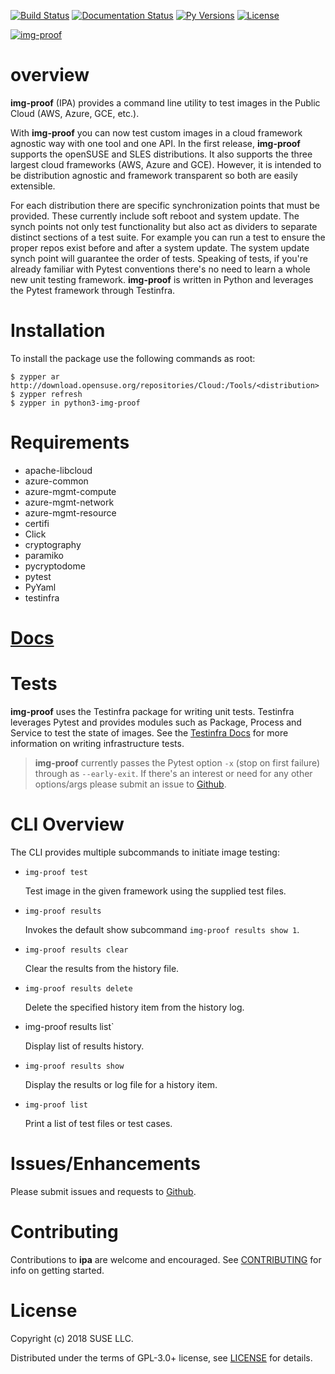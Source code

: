 [![Build Status](https://travis-ci.com/SUSE-Enceladus/img-proof.svg?branch=master)](https://travis-ci.com/SUSE-Enceladus/img-proof)
[![Documentation Status](https://readthedocs.org/projects/img-proof/badge/?version=latest)](https://img-proof.readthedocs.io/en/latest/?badge=latest)
[![Py Versions](https://img.shields.io/pypi/pyversions/img-proof.svg)](https://pypi.org/project/img-proof/)
[![License](https://img.shields.io/pypi/l/img-proof.svg)](https://pypi.org/project/img-proof/)

[![img-proof](https://raw.githubusercontent.com/SUSE-Enceladus/img-proof/master/docs/source/_images/logo.png "img-proof Logo")](https://github.com/SUSE-Enceladus/img-proof)

overview
========

**img-proof** (IPA) provides a command line utility to test
images in the Public Cloud (AWS, Azure, GCE, etc.).

With **img-proof** you can now test custom images in a cloud framework agnostic way
with one tool and one API. In the first release, **img-proof** supports the
openSUSE and SLES distributions. It also supports the three largest
cloud frameworks (AWS, Azure and GCE). However, it is intended to be
distribution agnostic and framework transparent so both are easily
extensible.

For each distribution there are specific synchronization points that
must be provided. These currently include soft reboot and system update.
The synch points not only test functionality but also act as dividers to
separate distinct sections of a test suite. For example you can run a
test to ensure the proper repos exist before and after a system update.
The system update synch point will guarantee the order of tests.
Speaking of tests, if you're already familiar with Pytest conventions
there's no need to learn a whole new unit testing framework. **img-proof** is
written in Python and leverages the Pytest framework through Testinfra.

Installation
============

To install the package use the following commands as root:

```shell
$ zypper ar http://download.opensuse.org/repositories/Cloud:/Tools/<distribution>
$ zypper refresh
$ zypper in python3-img-proof
```

Requirements
============

-   apache-libcloud
-   azure-common
-   azure-mgmt-compute
-   azure-mgmt-network
-   azure-mgmt-resource
-   certifi
-   Click
-   cryptography
-   paramiko
-   pycryptodome
-   pytest
-   PyYaml
-   testinfra

# [Docs](https://img-proof.readthedocs.io/en/latest/)

Tests
=====

**img-proof** uses the Testinfra package for writing unit tests. Testinfra
leverages Pytest and provides modules such as Package, Process and
Service to test the state of images. See the [Testinfra
Docs](https://testinfra.readthedocs.io/en/latest/) for more information
on writing infrastructure tests.

> **img-proof** currently passes the Pytest option `-x` (stop on first
> failure) through as `--early-exit`. If there's an interest or need for
> any other options/args please submit an issue to
> [Github](https://github.com/SUSE-Enceladus/img-proof/issues).

CLI Overview
============

The CLI provides multiple subcommands to initiate image testing:

* `img-proof test`

   Test image in the given framework using the supplied test files.

* `img-proof results`

   Invokes the default show subcommand `img-proof results show 1`.

* `img-proof results clear`

   Clear the results from the history file.

* `img-proof results delete`

   Delete the specified history item from the history log.

* img-proof results list`

   Display list of results history.

* `img-proof results show`

   Display the results or log file for a history item.

* `img-proof list`

   Print a list of test files or test cases.

Issues/Enhancements
===================

Please submit issues and requests to
[Github](https://github.com/SUSE-Enceladus/img-proof/issues).

Contributing
============

Contributions to **ipa** are welcome and encouraged. See
[CONTRIBUTING](https://github.com/SUSE-Enceladus/img-proof/blob/master/CONTRIBUTING.md)
for info on getting started.

License
=======

Copyright (c) 2018 SUSE LLC.

Distributed under the terms of GPL-3.0+ license, see
[LICENSE](https://github.com/SUSE-Enceladus/img-proof/blob/master/LICENSE)
for details.
